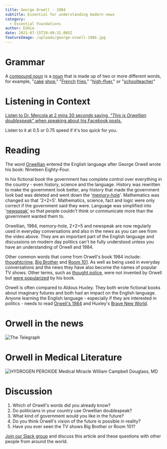 ```yaml
---
title: George Orwell - 1984
subtitle: Essential for understanding modern news
category:
  - Essential Foundations
author: Eddie
date: 2021-07-15T19:49:32.005Z
featureImage: /uploads/george-orwell-1984.jpg
---
```

# Grammar

A [compound noun](https://dictionary.cambridge.org/us/dictionary/english/compound-noun) is a [noun](https://dictionary.cambridge.org/us/dictionary/english/noun "noun") that is made up of two or more different words, for example, "[cake](https://dictionary.cambridge.org/us/dictionary/english/cake "cake") [shop](https://dictionary.cambridge.org/us/dictionary/english/shop "shop")," "[French](https://dictionary.cambridge.org/us/dictionary/english/french "French") [fries](https://dictionary.cambridge.org/us/dictionary/english/fries "fries")," "[high-flyer](https://dictionary.cambridge.org/us/dictionary/english/high-flyer "high-flyer")," or "[schoolteacher](https://dictionary.cambridge.org/us/dictionary/english/schoolteacher "schoolteacher")"

# Listening in Context

[Listen to Dr. Mercola at 2 mins 30 seconds saying, *"This is Orwellian doublespeak"* when speaking about his Facebook posts. ](https://rumble.com/vjy32e-the-biden-administration-is-promoting-digital-death.html)

Listen to it at 0.5 or 0.75 speed if it's too quick for you.

# Reading

The word [Orwellian](https://www.macmillandictionary.com/dictionary/british/orwellian) entered the English language after George Orwell wrote his book: Nineteen Eighty-Four.

In his fictional book the government has complete control over everything in the country - even history, science and the language. History was rewritten to make the government look better, any history that made the government look bad was deleted and went down the '[memory-hole](https://www.macmillandictionary.com/us/dictionary/american/memory-hole)'. Mathematics was changed so that '2+2=5'. Mathematics, science, fact and logic were only correct if the government said they were. Language was simplified into '[newspeak'](https://www.macmillandictionary.com/dictionary/british/newspeak) so that people couldn't think or communicate more than the government wanted them to.

Orwellian, 1984, memory-hole, 2+2=5 and newspeak are now regularly used in everyday conversations and also in the news as you can see from the video above. They are an important part of the English language and discussions on modern day politics can't be fully understood unless you have an understanding of Orwell and 1984.

Other common words that come from Orwell's book 1984 include: [thoughtcrime](https://www.lexico.com/en/definition/thoughtcrime),  [Big Brother](https://www.macmillandictionary.com/dictionary/british/big-brother) and [Room 101](https://en.wikipedia.org/wiki/Room_101_(game_show)). As well as being used in everyday conversations and the news they have also become the names of popular TV shows. Other terms, such as [thought police](https://www.macmillandictionary.com/dictionary/british/thought-police), were not invented by Orwell but [were popularized](https://en.wikipedia.org/wiki/Thought_Police) by his book.

Orwell is often compared to Aldous Huxley. They both wrote fictional books about imaginary futures and both had an impact on the English language. Anyone learning the English language - especially if they are interested in politics - needs to read [Orwell's 1984](https://www.pearson.co.jp/en/catalog/product.php?item=404081&cat=005) and Huxley's [Brave New World](https://www.pearson.co.jp/en/catalog/product.php?item=406007).

# Orwell in the news

![The Telegraph](/uploads/telegraph.png "The Telegraph")

# Orwell in Medical Literature








![HYDROGEN PEROXIDE Medical Miracle William Campbell Douglass, MD](/uploads/memory-hole.png "Medical Research went down the memory hole")

# Discussion

1. Which of Orwell's words did you already know?
2. Do politicians in your country use Orwellian doublespeak?
3. What kind of government would you like in the future?
4. Do you think Orwell's vision of the future is possible in reality?
5. Have you ever seen the TV shows Big Brother or Room 101?

[Join our Slack group](https://join.slack.com/t/essential-english/shared_invite/zt-stozzkc3-BacHatpqgrT3b0ilvdDqGQ) and discuss this article and these questions with other people from around the world.